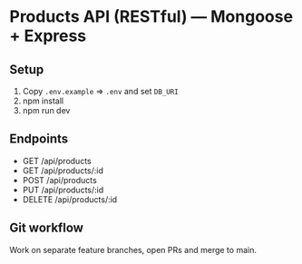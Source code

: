 # Products API (RESTful) — Mongoose + Express

## Setup
1. Copy `.env.example` => `.env` and set `DB_URI`
2. npm install
3. npm run dev

## Endpoints
- GET  /api/products
- GET  /api/products/:id
- POST /api/products
- PUT  /api/products/:id
- DELETE /api/products/:id

## Git workflow
Work on separate feature branches, open PRs and merge to main.

